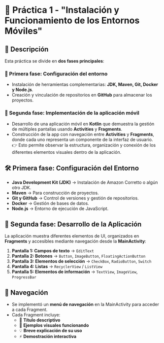 # 📱 Práctica 1 - "Instalación y Funcionamiento de los Entornos Móviles"

## 📌 Descripción
Esta práctica se divide en **dos fases principales**:

### 🔧 Primera fase: Configuración del entorno
- Instalación de herramientas complementarias: **JDK, Maven, Git, Docker y Node.js**.
- Creación y vinculación de repositorios en **GitHub** para almacenar los proyectos.

### 🚀 Segunda fase: Implementación de la aplicación móvil
- Desarrollo de una aplicación móvil en **Kotlin** que demuestra la gestión de múltiples pantallas usando **Activities** y **Fragments**.
- Construcción de la app con navegación entre **Activities** y **Fragments**, donde cada uno representa un componente de la interfaz de usuario.  
  👉 Esto permite observar la estructura, organización y conexión de los diferentes elementos visuales dentro de la aplicación.

## 🛠️ Primera fase: Configuración del Entorno
- **Java Development Kit (JDK)** → Instalación de Amazon Corretto o algún otro JDK.
- **Maven** → Para construcción de proyectos.
- **Git y GitHub** → Control de versiones y gestión de repositorios.
- **Docker** → Gestión de bases de datos.
- **Node.js** → Entorno de ejecución de JavaScript.



## 📲 Segunda fase: Desarrollo de la Aplicación
La aplicación muestra diferentes elementos de UI, organizados en **Fragments** y accesibles mediante navegación desde la **MainActivity**:

1. **Pantalla 1: Campos de texto** → `EditText`
2. **Pantalla 2: Botones** → `Button`, `ImageButton`, `FloatingActionButton`
3. **Pantalla 3: Elementos de selección** → `CheckBox`, `RadioButton`, `Switch`
4. **Pantalla 4: Listas** → `RecyclerView` / `ListView`
5. **Pantalla 5: Elementos de información** → `TextView`, `ImageView`, `ProgressBar`

## 🧭 Navegación
- Se implementó un **menú de navegación** en la MainActivity para acceder a cada Fragment.
- Cada Fragment incluye:
  - 📝 **Título descriptivo**
  - 🎨 **Ejemplos visuales funcionando**
  - 💡 **Breve explicación de su uso**
  - ⚡ **Demostración interactiva**
